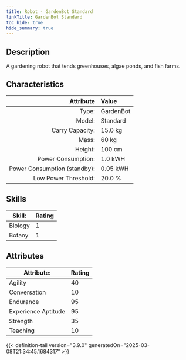 ```yaml
---
title: Robot - GardenBot Standard
linkTitle: GardenBot Standard
toc_hide: true
hide_summary: true
---
```

<!-- This is generated by the MarsSim HelpGenertor, do not edit. -->

## Description

A gardening robot that tends greenhouses, algae ponds, and fish farms.

## Characteristics

| Attribute      | Value |
|--------:|:------|
|Type:|GardenBot|
|Model:|Standard|
|Carry Capacity:|15.0 kg|
|Mass:|60 kg|
|Height:|100 cm|
|Power Consumption:|1.0 kWH|
|Power Consumption (standby):|0.05 kWH|
|Low Power Threshold:|20.0 %|

## Skills
|Skill:|Rating|
|-------|-------|
|Biology|1|
|Botany|1|

## Attributes
|Attribute:|Rating|
|-------|-------|
|Agility|40|
|Conversation|10|
|Endurance|95|
|Experience Aptitude|95|
|Strength|35|
|Teaching|10|


{{< definition-tail version="3.9.0" generatedOn="2025-03-08T21:34:45.1684317" >}}

